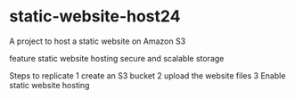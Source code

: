 # static-website-host24
A project to host a static website on Amazon S3

feature
static website hosting
secure and scalable storage

Steps to replicate
1 create an S3 bucket
2 upload the website files
3 Enable static website hosting


